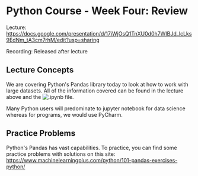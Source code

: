 # Python Course - Week Four: Review
Lecture: https://docs.google.com/presentation/d/17iWjOsQ1TnXU0d0h7WIBJd_lcLks9EdNm_tA3cm7rhM/edit?usp=sharing

Recording: Released after lecture


## Lecture Concepts
We are covering Python's Pandas library today to look at how to work with large datasets.
All of the information covered can be found in the lecture above and the ![.ipynb file](https://github.com/ktptran/pcm_functions/blob/master/python_workshops/intro_python/Workshop%205%20-%20Python's%20Pandas/Workshop%205.ipynb).

Many Python users will predominate to jupyter notebook for data science whereas for programs, we would
use PyCharm.

## Practice Problems
Python's Pandas has vast capabilities. To practice, you can find some practice problems with solutions
on this site: https://www.machinelearningplus.com/python/101-pandas-exercises-python/
